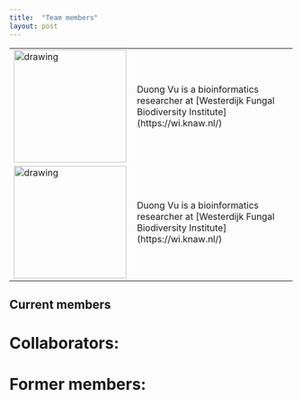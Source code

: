 ```yaml
---
title:  "Team members"
layout: post
---
```


<table>
  <tr>
    <td> <img src="https://MycoAI.github.io/photos/portrait_DuongVu.jpg" alt="drawing" align="left" style="height:200px;" /> </td>
    <td>Duong Vu is a bioinformatics researcher at [Westerdijk Fungal Biodiversity Institute](https://wi.knaw.nl/)</td>
   </tr> 
   <tr>
    <td> <img src="https://MycoAI.github.io/photos/portrait_DuongVu.jpg" alt="drawing" align="left" style="height:200px;" /> </td>
    <td>Duong Vu is a bioinformatics researcher at [Westerdijk Fungal Biodiversity Institute](https://wi.knaw.nl/)</td>
  </tr>
</table>


## Current members

# Collaborators:


# Former members:
